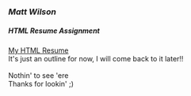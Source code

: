 ### *Matt Wilson*
##### HTML Resume Assignment
<a href="matleewilson.github.io/html_resume" target="_blank">My HTML Resume</a>
<br>
It's just an outline for now, I will come back to it later!!
<br>
<br>
Nothin' to see 'ere
<br>
Thanks for lookin' ;)

